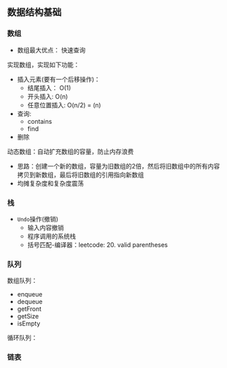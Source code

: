 ## 数据结构基础

### 数组

* 数组最大优点： 快速查询

实现数组，实现如下功能：

* 插入元素(要有一个后移操作)：
  * 结尾插入： O(1)
  * 开头插入:  O(n)
  * 任意位置插入: O(n/2) = (n)
* 查询:
  * contains
  * find
* 删除

动态数组：自动扩充数组的容量，防止内存浪费

* 思路：创建一个新的数组，容量为旧数组的2倍，然后将旧数组中的所有内容拷贝到新数组，最后将旧数组的引用指向新数组
* 均摊复杂度和复杂度震荡

### 栈

* `Undo`操作(撤销)
  * 输入内容撤销
  * 程序调用的系统栈
  * 括号匹配-编译器：leetcode: 20. valid parentheses

### 队列

数组队列：

* enqueue
* dequeue
* getFront
* getSize
* isEmpty

循环队列：

### 链表
